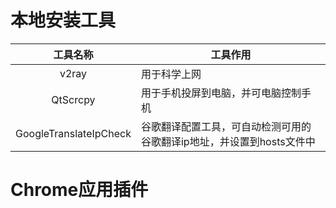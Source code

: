 # 本地安装工具
|        工具名称        | 工具作用                                                              |
|:----------------------:| --------------------------------------------------------------------- |
|         v2ray          | 用于科学上网                                                          |
|        QtScrcpy        | 用于手机投屏到电脑，并可电脑控制手机                                  |
| GoogleTranslateIpCheck | 谷歌翻译配置工具，可自动检测可用的谷歌翻译ip地址，并设置到hosts文件中 |
# Chrome应用插件
